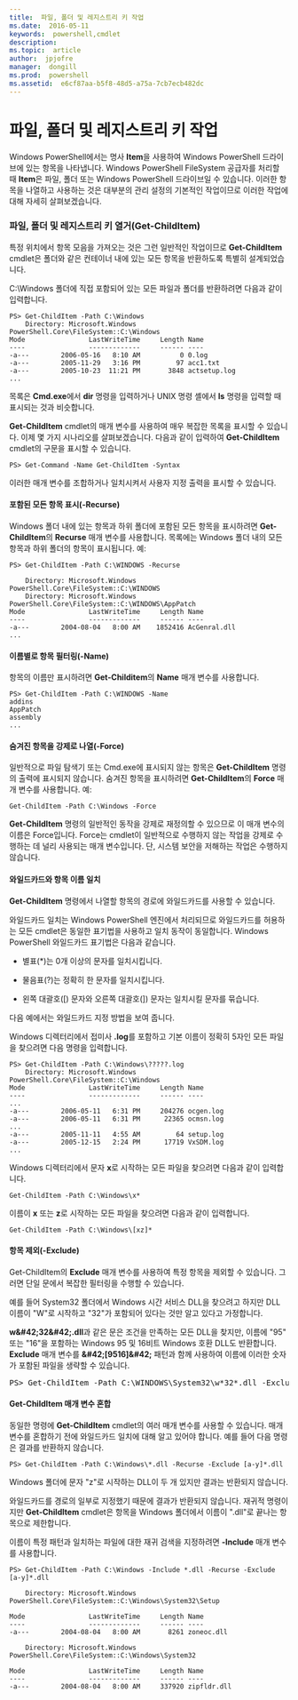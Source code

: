 ```yaml
---
title:  파일, 폴더 및 레지스트리 키 작업
ms.date:  2016-05-11
keywords:  powershell,cmdlet
description:  
ms.topic:  article
author:  jpjofre
manager:  dongill
ms.prod:  powershell
ms.assetid:  e6cf87aa-b5f8-48d5-a75a-7cb7ecb482dc
---
```


# 파일, 폴더 및 레지스트리 키 작업
Windows PowerShell에서는 명사 **Item**을 사용하여 Windows PowerShell 드라이브에 있는 항목을 나타냅니다. Windows PowerShell FileSystem 공급자를 처리할 때 **Item**은 파일, 폴더 또는 Windows PowerShell 드라이브일 수 있습니다. 이러한 항목을 나열하고 사용하는 것은 대부분의 관리 설정의 기본적인 작업이므로 이러한 작업에 대해 자세히 살펴보겠습니다.

### 파일, 폴더 및 레지스트리 키 열거(Get\-ChildItem)
특정 위치에서 항목 모음을 가져오는 것은 그런 일반적인 작업이므로 **Get\-ChildItem** cmdlet은 폴더와 같은 컨테이너 내에 있는 모든 항목을 반환하도록 특별히 설계되었습니다.

C:\\Windows 폴더에 직접 포함되어 있는 모든 파일과 폴더를 반환하려면 다음과 같이 입력합니다.

```
PS> Get-ChildItem -Path C:\Windows
    Directory: Microsoft.Windows PowerShell.Core\FileSystem::C:\Windows
Mode                LastWriteTime     Length Name
----                -------------     ------ ----
-a---        2006-05-16   8:10 AM          0 0.log
-a---        2005-11-29   3:16 PM         97 acc1.txt
-a---        2005-10-23  11:21 PM       3848 actsetup.log
...
```

목록은 **Cmd.exe**에서 **dir** 명령을 입력하거나 UNIX 명령 셸에서 **ls** 명령을 입력할 때 표시되는 것과 비슷합니다.

**Get\-ChildItem** cmdlet의 매개 변수를 사용하여 매우 복잡한 목록을 표시할 수 있습니다. 이제 몇 가지 시나리오를 살펴보겠습니다. 다음과 같이 입력하여 **Get\-ChildItem** cmdlet의 구문을 표시할 수 있습니다.

```
PS> Get-Command -Name Get-ChildItem -Syntax
```

이러한 매개 변수를 조합하거나 일치시켜서 사용자 지정 출력을 표시할 수 있습니다.

#### 포함된 모든 항목 표시(\-Recurse)
Windows 폴더 내에 있는 항목과 하위 폴더에 포함된 모든 항목을 표시하려면 **Get\-ChildItem**의 **Recurse** 매개 변수를 사용합니다. 목록에는 Windows 폴더 내의 모든 항목과 하위 폴더의 항목이 표시됩니다. 예:

```
PS> Get-ChildItem -Path C:\WINDOWS -Recurse

    Directory: Microsoft.Windows PowerShell.Core\FileSystem::C:\WINDOWS
    Directory: Microsoft.Windows PowerShell.Core\FileSystem::C:\WINDOWS\AppPatch
Mode                LastWriteTime     Length Name
----                -------------     ------ ----
-a---        2004-08-04   8:00 AM    1852416 AcGenral.dll
...
```

#### 이름별로 항목 필터링(\-Name)
항목의 이름만 표시하려면 **Get\-Childitem**의 **Name** 매개 변수를 사용합니다.

```
PS> Get-ChildItem -Path C:\WINDOWS -Name
addins
AppPatch
assembly
...
```

#### 숨겨진 항목을 강제로 나열(\-Force)
일반적으로 파일 탐색기 또는 Cmd.exe에 표시되지 않는 항목은 **Get\-ChildItem** 명령의 출력에 표시되지 않습니다. 숨겨진 항목을 표시하려면 **Get\-ChildItem**의 **Force** 매개 변수를 사용합니다. 예:

```
Get-ChildItem -Path C:\Windows -Force
```

**Get\-ChildItem** 명령의 일반적인 동작을 강제로 재정의할 수 있으므로 이 매개 변수의 이름은 Force입니다. Force는 cmdlet이 일반적으로 수행하지 않는 작업을 강제로 수행하는 데 널리 사용되는 매개 변수입니다. 단, 시스템 보안을 저해하는 작업은 수행하지 않습니다.

#### 와일드카드와 항목 이름 일치
**Get\-ChildItem** 명령에서 나열할 항목의 경로에 와일드카드를 사용할 수 있습니다.

와일드카드 일치는 Windows PowerShell 엔진에서 처리되므로 와일드카드를 허용하는 모든 cmdlet은 동일한 표기법을 사용하고 일치 동작이 동일합니다. Windows PowerShell 와일드카드 표기법은 다음과 같습니다.

-   별표(\*)는 0개 이상의 문자를 일치시킵니다.

-   물음표(?)는 정확히 한 문자를 일치시킵니다.

-   왼쪽 대괄호(\[) 문자와 오른쪽 대괄호(]) 문자는 일치시킬 문자를 묶습니다.

다음 예에서는 와일드카드 지정 방법을 보여 줍니다.

Windows 디렉터리에서 접미사 **.log**를 포함하고 기본 이름이 정확히 5자인 모든 파일을 찾으려면 다음 명령을 입력합니다.

```
PS> Get-ChildItem -Path C:\Windows\?????.log
    Directory: Microsoft.Windows PowerShell.Core\FileSystem::C:\Windows
Mode                LastWriteTime     Length Name
----                -------------     ------ ----
...
-a---        2006-05-11   6:31 PM     204276 ocgen.log
-a---        2006-05-11   6:31 PM      22365 ocmsn.log
...
-a---        2005-11-11   4:55 AM         64 setup.log
-a---        2005-12-15   2:24 PM      17719 VxSDM.log
...
```

Windows 디렉터리에서 문자 **x**로 시작하는 모든 파일을 찾으려면 다음과 같이 입력합니다.

```
Get-ChildItem -Path C:\Windows\x*
```

이름이 **x** 또는 **z**로 시작하는 모든 파일을 찾으려면 다음과 같이 입력합니다.

```
Get-ChildItem -Path C:\Windows\[xz]*
```

#### 항목 제외(\-Exclude)
Get\-ChildItem의 **Exclude** 매개 변수를 사용하여 특정 항목을 제외할 수 있습니다. 그러면 단일 문에서 복잡한 필터링을 수행할 수 있습니다.

예를 들어 System32 폴더에서 Windows 시간 서비스 DLL을 찾으려고 하지만 DLL 이름이 "W"로 시작하고 "32"가 포함되어 있다는 것만 알고 있다고 가정합니다.

**w\&#42;32\&#42;.dll**과 같은 문은 조건을 만족하는 모든 DLL을 찾지만, 이름에 "95" 또는 "16"을 포함하는 Windows 95 및 16비트 Windows 호환 DLL도 반환합니다. **Exclude** 매개 변수를 **\&#42;\[9516]\&#42;** 패턴과 함께 사용하여 이름에 이러한 숫자가 포함된 파일을 생략할 수 있습니다.

<pre>PS> Get-ChildItem -Path C:\WINDOWS\System32\w*32*.dll -Exclude *[9516]* Directory: Microsoft.PowerShell.Core\FileSystem::C:\WINDOWS\System32 Mode                LastWriteTime     Length Name ----                -------------     ------ ---- -a---        2004-08-04   8:00 AM     174592 w32time.dll -a---        2004-08-04   8:00 AM      22016 w32topl.dll -a---        2004-08-04   8:00 AM     101888 win32spl.dll -a---        2004-08-04   8:00 AM     172032 wldap32.dll -a---        2004-08-04   8:00 AM     264192 wow32.dll -a---        2004-08-04   8:00 AM      82944 ws2_32.dll -a---        2004-08-04   8:00 AM      42496 wsnmp32.dll -a---        2004-08-04   8:00 AM      22528 wsock32.dll -a---        2004-08-04   8:00 AM      18432 wtsapi32.dll</pre>

#### Get\-ChildItem 매개 변수 혼합
동일한 명령에 **Get\-ChildItem** cmdlet의 여러 매개 변수를 사용할 수 있습니다. 매개 변수를 혼합하기 전에 와일드카드 일치에 대해 알고 있어야 합니다. 예를 들어 다음 명령은 결과를 반환하지 않습니다.

```
PS> Get-ChildItem -Path C:\Windows\*.dll -Recurse -Exclude [a-y]*.dll
```

Windows 폴더에 문자 "z"로 시작하는 DLL이 두 개 있지만 결과는 반환되지 않습니다.

와일드카드를 경로의 일부로 지정했기 때문에 결과가 반환되지 않습니다. 재귀적 명령이지만 **Get\-ChildItem** cmdlet은 항목을 Windows 폴더에서 이름이 ".dll"로 끝나는 항목으로 제한합니다.

이름이 특정 패턴과 일치하는 파일에 대한 재귀 검색을 지정하려면 **\-Include** 매개 변수를 사용합니다.

```
PS> Get-ChildItem -Path C:\Windows -Include *.dll -Recurse -Exclude [a-y]*.dll

    Directory: Microsoft.Windows PowerShell.Core\FileSystem::C:\Windows\System32\Setup

Mode                LastWriteTime     Length Name
----                -------------     ------ ----
-a---        2004-08-04   8:00 AM       8261 zoneoc.dll

    Directory: Microsoft.Windows PowerShell.Core\FileSystem::C:\Windows\System32

Mode                LastWriteTime     Length Name
----                -------------     ------ ----
-a---        2004-08-04   8:00 AM     337920 zipfldr.dll
```



<!--HONumber=May16_HO2-->


